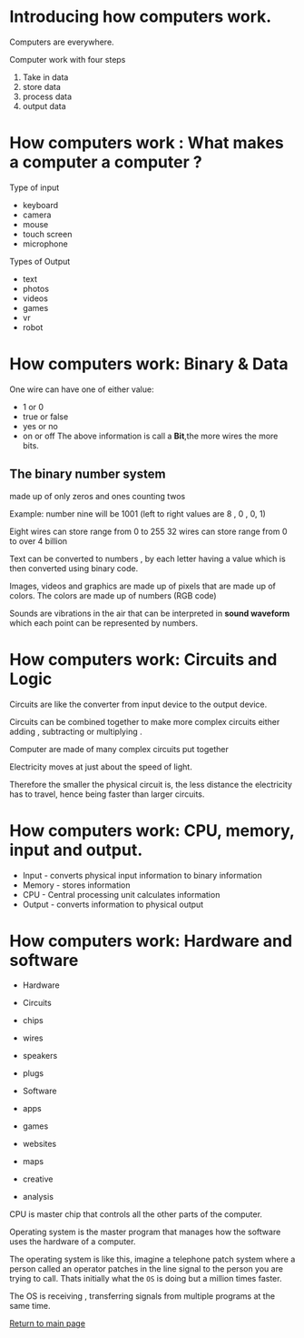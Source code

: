 # Introducing how computers work.

Computers are everywhere.

Computer work with four steps

1. Take in data
1. store data
1. process data
1. output data

# How computers work : What makes a computer a computer ?

Type of input

- keyboard
- camera
- mouse
- touch screen
- microphone

Types of Output

- text
- photos
- videos
- games
- vr
- robot

# How computers work: Binary & Data

One wire can have one of either value:

- 1 or 0
- true or false
- yes or no
- on or off
  The above information is call a **Bit**,the more wires the more bits.

## The binary number system

made up of only zeros and ones counting twos

Example: number nine will be 1001 (left to right values are 8 , 0 , 0, 1)

Eight wires can store range from 0 to 255
32 wires can store range from 0 to over 4 billion

Text can be converted to numbers , by each letter having a value which is then converted using binary code.

Images, videos and graphics are made up of pixels that are made up of colors. The colors are made up of numbers (RGB code)

Sounds are vibrations in the air that can be interpreted in **sound waveform** which each point can be represented by numbers.

# How computers work: Circuits and Logic

Circuits are like the converter from input device to the output device.

Circuits can be combined together to make more complex circuits either adding , subtracting or multiplying .

Computer are made of many complex circuits put together

Electricity moves at just about the speed of light.

Therefore the smaller the physical circuit is, the less distance the electricity has to travel, hence being faster than larger circuits.

# How computers work: CPU, memory, input and output.

- Input - converts physical input information to binary information
- Memory - stores information
- CPU - Central processing unit calculates information
- Output - converts information to physical output

# How computers work: Hardware and software

- Hardware
- Circuits
- chips
- wires
- speakers
- plugs

- Software
- apps
- games
- websites
- maps
- creative
- analysis

CPU is master chip that controls all the other parts of the computer.

Operating system is the master program that manages how the software uses the hardware of a computer.

The operating system is like this, imagine a telephone patch system where a person called an operator patches in the line signal to the person you are trying to call. Thats initially what the `OS` is doing but a million times faster.

The OS is receiving , transferring signals from multiple programs at the same time.

[Return to main page](https://shawn-ebanks.github.io/Reading-Notes/)
